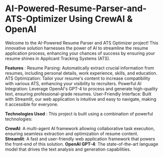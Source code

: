 # AI-Powered-Resume-Parser-and-ATS-Optimizer Using CrewAI & OpenAI

Welcome to the AI-Powered Resume Parser and ATS Optimizer project! This innovative solution harnesses the power of AI to streamline the resume application process, enhancing your chances of success by ensuring your resume shines in Applicant Tracking Systems (ATS).

**Features** :
Resume Parsing: Automatically extract crucial information from resumes, including personal details, work experience, skills, and education.
ATS Optimization: Tailor your resume's content to increase compatibility with various ATS, enhancing your visibility to recruiters.
Powerful AI Integration: Leverage OpenAI's GPT-4 to process and generate high-quality text, ensuring professional-grade resumes.
User-Friendly Interface: Built with Streamlit, our web application is intuitive and easy to navigate, making it accessible for everyone.

**Technologies Used** :
This project is built using a combination of powerful technologies:

**CrewAI**: A multi-agent AI framework allowing collaborative task execution, ensuring seamless extraction and optimization of resume content.
**Streamlit**: A fast and user-friendly web application framework that powers the front-end of this solution.
**OpenAI GPT-4**: The state-of-the-art language model that drives the text analysis and generation capabilities.
